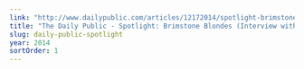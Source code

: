 ```yaml
---
link: "http://www.dailypublic.com/articles/12172014/spotlight-brimstone-blondes"
title: "The Daily Public - Spotlight: Brimstone Blondes (Interview with Matthew Danger Lippman)"
slug: daily-public-spotlight
year: 2014
sortOrder: 1
---
```

